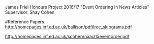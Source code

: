 James Friel
Honours Project 2016/17
"Event Ordering In News Articles"
Supervisor: Shay Cohen



#Reference Papers
http://homepages.inf.ed.ac.uk/ballison/pdf/lrec_skipgrams.pdf

http://homepages.inf.ed.ac.uk/scohen/naacl15eventorder.pdf

